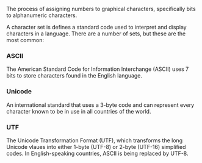 The process of assigning numbers to graphical characters, specifically bits to alphanumeric characters.

A character set is defines a standard code used to interpret and display characters in a language. There are a number of sets, but these are the most common:

### ASCII
The American Standard Code for Information Interchange (ASCII) uses 7 bits to store characters found in the English language.

### Unicode
An international standard that uses a 3-byte code and can represent every character known to be in use in all countries of the world.

### UTF
The Unicode Transformation Format (UTF), which transforms the long Unicode vlaues into either 1-byte (UTF-8) or 2-byte (UTF-16) simplified codes. In English-speaking countries, ASCII is being replaced by UTF-8.